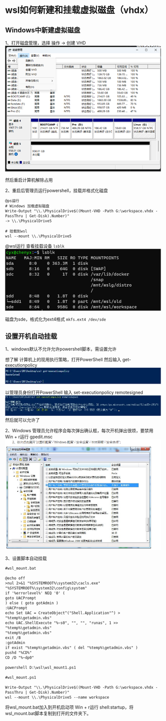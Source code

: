 # wsl如何新建和挂载虚拟磁盘（vhdx）

## Windows中新建虚拟磁盘

1、打开磁盘管理，选择 操作 -> 创建 VHD
![1](20230618110525.png)

然后重启计算机解除占用

2、重启后管理员运行powershell，挂载并格式化磁盘

```Shell
@ps运行
# Windows 加载虚拟磁盘
Write-Output "\\.\PhysicalDrive$((Mount-VHD -Path G:\workspace.vhdx -PassThru | Get-Disk).Number)"
-> \\.\PhysicalDrive5

# 挂载到wsl
wsl --mount \\.\PhysicalDrive5
```

@wsl运行
查看挂载设备
`lsblk`
![2](20230618111051.png)

磁盘为sde，格式化为ext4格式
`mkfs.ext4 /dev/sde`

## 设置开机自动挂载

1、windows默认不允许允许powershell脚本，需设置允许

想了解 计算机上的现用执行策略，打开PowerShell 然后输入 get-executionpolicy
![3](20230618111441.png)

以管理员身份打开PowerShell 输入 set-executionpolicy remotesigned
![4](20230618111510.png)
然后就可以允许了

2、Windows 管理员允许程序会每次弹出确认框，每次开机弹出很烦，要禁用
Win + r运行 gpedit.msc
![5](20230618111819.png)

3、设置脚本自动挂载

```BAT
#wsl_mount.bat

@echo off
>nul 2>&1 "%SYSTEMROOT%\system32\cacls.exe" "%SYSTEMROOT%\system32\config\system"
if '%errorlevel%' NEQ '0' (
goto UACPrompt
) else ( goto gotAdmin )
:UACPrompt
echo Set UAC = CreateObject^("Shell.Application"^) > "%temp%\getadmin.vbs"
echo UAC.ShellExecute "%~s0", "", "", "runas", 1 >> "%temp%\getadmin.vbs"
"%temp%\getadmin.vbs"
exit /B
:gotAdmin
if exist "%temp%\getadmin.vbs" ( del "%temp%\getadmin.vbs" )
pushd "%CD%"
CD /D "%~dp0"

powershell D:\wsl\wsl_mount1.ps1

#wsl_mount.ps1

Write-Output "\\.\PhysicalDrive$((Mount-VHD -Path G:\workspace.vhdx -PassThru | Get-Disk).Number)"
wsl --mount \\.\PhysicalDrive5 --name workspace
```

将wsl_mount.bat加入到开机启动项
Win + r运行 shell:startup，将wsl_mount.bat脚本复制到打开的文件夹下。
